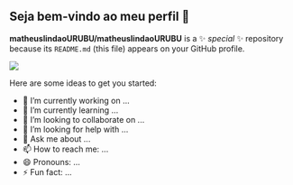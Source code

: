 ## Seja bem-vindo ao meu perfil 🥇


**matheuslindaoURUBU/matheuslindaoURUBU** is a ✨ _special_ ✨ repository because its `README.md` (this file) appears on your GitHub profile.

![](https://media1.tenor.com/m/ibbN_Dvz2WUAAAAd/kratos-heart.gif)

Here are some ideas to get you started:

- 🔭 I’m currently working on ...
- 🌱 I’m currently learning ...
- 👯 I’m looking to collaborate on ...
- 🤔 I’m looking for help with ...
- 💬 Ask me about ...
- 📫 How to reach me: ...
- 😄 Pronouns: ...
- ⚡ Fun fact: ...

